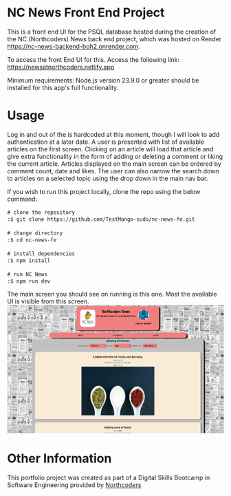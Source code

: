 # NC News Front End Project

This is a front end UI for the PSQL database hosted during the creation of the NC (Northcoders) News back end project, which was hosted on Render https://nc-news-backend-boh2.onrender.com.

To access the front End UI for this. Access the following link: 
https://newsatnorthcoders.netlify.app

Minimum requirements:
Node.js version 23.9.0 or greater should be installed for this app's full functionality.

# Usage

Log in and out of the is hardcoded at this moment, though I will look to add authentication at a later date.
A user is presented with list of available articles on the first screen. Clicking on an article will load that article and give extra functionality in the form of adding or deleting a comment or liking the current article. Articles displayed on the main screen can be ordered by comment count, date and likes. The user can also narrow the search down to articles on a selected topic using the drop down in the main nav bar.

If you wish to run this project locally, clone the repo using the below command:
```terminal
# clone the repository
:$ git clone https://github.com/TestMango-sudo/nc-news-fe.git

# change directory
:$ cd nc-news-fe

# install dependencies
:$ npm install

# run NC News
:$ npm run dev
```

The main screen you should see on running is this one. Most the available UI is visible from this screen.
![alt text](image.png)

# Other Information
This portfolio project was created as part of a Digital Skills Bootcamp in Software Engineering provided by [Northcoders](https://northcoders.com/)
